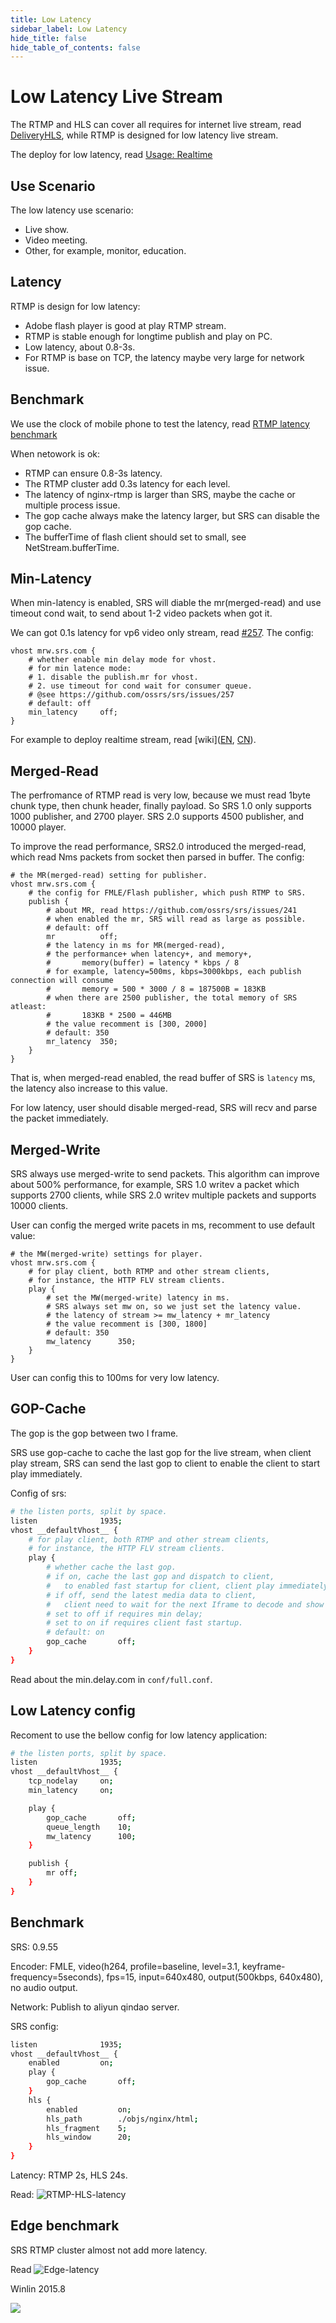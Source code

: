 ```yaml
---
title: Low Latency
sidebar_label: Low Latency
hide_title: false
hide_table_of_contents: false
---
```


# Low Latency Live Stream

The RTMP and HLS can cover all requires for internet live stream,
read  [DeliveryHLS](./delivery-hls),
while RTMP is designed for low latency live stream.

The deploy for low latency, read [Usage: Realtime](./sample-realtime)

## Use Scenario

The low latency use scenario:
* Live show.
* Video meeting.
* Other, for example, monitor, education.

## Latency

RTMP is design for low latency:
* Adobe flash player is good at play RTMP stream.
* RTMP is stable enough for longtime publish and play on PC.
* Low latency, about 0.8-3s.
* For RTMP is base on TCP, the latency maybe very large for network issue.

## Benchmark

We use the clock of mobile phone to test the latency,
read [RTMP latency benchmark](http://blog.csdn.net/win_lin/article/details/12615591)

When netowork is ok:
* RTMP can ensure 0.8-3s latency.
* The RTMP cluster add 0.3s latency for each level.
* The latency of nginx-rtmp is larger than SRS, maybe the cache or multiple process issue.
* The gop cache always make the latency larger, but SRS can disable the gop cache.
* The bufferTime of flash client should set to small, see NetStream.bufferTime.

## Min-Latency

When min-latency is enabled, SRS will diable the mr(merged-read) and use timeout cond wait, to send about 1-2 video packets when got it.

We can got 0.1s latency for vp6 video only stream, read [#257](https://github.com/ossrs/srs/issues/257#issuecomment-66773208). The config:

```
vhost mrw.srs.com {
    # whether enable min delay mode for vhost.
    # for min latence mode:
    # 1. disable the publish.mr for vhost.
    # 2. use timeout for cond wait for consumer queue.
    # @see https://github.com/ossrs/srs/issues/257
    # default: off
    min_latency     off;
}
```

For example to deploy realtime stream, read [wiki]([EN](./sample-realtime), [CN](./sample-realtime)).

## Merged-Read

The perfromance of RTMP read is very low, because we must read 1byte chunk type, then chunk header, finally payload. So SRS 1.0 only supports 1000 publisher, and 2700 player. SRS 2.0 supports 4500 publisher, and 10000 player.

To improve the read performance, SRS2.0 introduced the merged-read, which read Nms packets from socket then parsed in buffer. The config:

```
# the MR(merged-read) setting for publisher.
vhost mrw.srs.com {
    # the config for FMLE/Flash publisher, which push RTMP to SRS.
    publish {
        # about MR, read https://github.com/ossrs/srs/issues/241
        # when enabled the mr, SRS will read as large as possible.
        # default: off
        mr          off;
        # the latency in ms for MR(merged-read),
        # the performance+ when latency+, and memory+,
        #       memory(buffer) = latency * kbps / 8
        # for example, latency=500ms, kbps=3000kbps, each publish connection will consume
        #       memory = 500 * 3000 / 8 = 187500B = 183KB
        # when there are 2500 publisher, the total memory of SRS atleast:
        #       183KB * 2500 = 446MB
        # the value recomment is [300, 2000]
        # default: 350
        mr_latency  350;
    }
}
```

That is, when merged-read enabled, the read buffer of SRS is `latency` ms, the latency also increase to this value.

For low latency, user should disable merged-read, SRS will recv and parse the packet immediately.

## Merged-Write

SRS always use merged-write to send packets. This algorithm can improve about 500% performance, for example, SRS 1.0 writev a packet which supports 2700 clients, while SRS 2.0 writev multiple packets and supports 10000 clients.

User can config the merged write pacets in ms, recomment to use default value:

```
# the MW(merged-write) settings for player.
vhost mrw.srs.com {
    # for play client, both RTMP and other stream clients,
    # for instance, the HTTP FLV stream clients.
    play {
        # set the MW(merged-write) latency in ms.
        # SRS always set mw on, so we just set the latency value.
        # the latency of stream >= mw_latency + mr_latency
        # the value recomment is [300, 1800]
        # default: 350
        mw_latency      350;
    }
}
```

User can config this to 100ms for very low latency.

## GOP-Cache

The gop is the gop between two I frame.

SRS use gop-cache to cache the last gop for the live stream,
when client play stream, SRS can send the last gop to client
to enable the client to start play immediately.

Config of srs:

```bash
# the listen ports, split by space.
listen              1935;
vhost __defaultVhost__ {
    # for play client, both RTMP and other stream clients,
    # for instance, the HTTP FLV stream clients.
    play {
        # whether cache the last gop.
        # if on, cache the last gop and dispatch to client,
        #   to enabled fast startup for client, client play immediately.
        # if off, send the latest media data to client,
        #   client need to wait for the next Iframe to decode and show the video.
        # set to off if requires min delay;
        # set to on if requires client fast startup.
        # default: on
        gop_cache       off;
    }
}
```

Read about the min.delay.com in `conf/full.conf`.

## Low Latency config

Recoment to use the bellow config for low latency application:

```bash
# the listen ports, split by space.
listen              1935;
vhost __defaultVhost__ {
    tcp_nodelay     on;
    min_latency     on;

    play {
        gop_cache       off;
        queue_length    10;
        mw_latency      100;
    }

    publish {
        mr off;
    }
}
```

## Benchmark

SRS: 0.9.55

Encoder: FMLE, video(h264, profile=baseline, level=3.1, keyframe-frequency=5seconds), fps=15, input=640x480, 
output(500kbps, 640x480), no audio output.

Network: Publish to aliyun qindao server.

SRS config:

```bash
listen              1935;
vhost __defaultVhost__ {
    enabled         on;
    play {
        gop_cache       off;
    }
    hls {
        enabled         on;
        hls_path        ./objs/nginx/html;
        hls_fragment    5;
        hls_window      20;
    }
}
```

Latency: RTMP 2s, HLS 24s.

Read: ![RTMP-HLS-latency](/img/doc-main-concepts-low-latency-001.png)

## Edge benchmark

SRS RTMP cluster almost not add more latency.

Read ![Edge-latency](/img/doc-main-concepts-low-latency-002.png)

Winlin 2015.8

![](https://ossrs.net/gif/v1/sls.gif?site=ossrs.io&path=/lts/doc-en-5/doc/low-latency)


